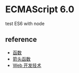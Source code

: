# ECMAScript 6.0
test ES6 with node













## reference
- [函数](https://developer.mozilla.org/zh-CN/docs/Web/JavaScript/Reference/Functions)
- [箭头函数](https://developer.mozilla.org/zh-CN/docs/Web/JavaScript/Reference/Functions/Arrow_functions)
- [Web 开发技术](https://developer.mozilla.org/zh-CN/docs/Web)

